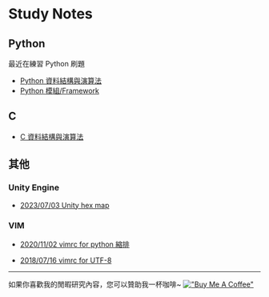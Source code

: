 # Study Notes

## Python
最近在練習 Python 刷題

- [Python 資料結構與演算法](./python/algo.md)
- [Python 模組/Framework](./python/index.md)


## C
- [C 資料結構與演算法](./C/index.md)


## 其他
### Unity Engine
- [2023/07/03 Unity hex map](./unity/20230703_unity_hex_map_1.md)


### VIM
- [2020/11/02 vimrc for python 縮排](./vim/20201102_vimrc_softstop.md)

- [2018/07/16 vimrc for UTF-8](./vim/20180716_vimrc_utf8.md)



---
如果你喜歡我的閒暇研究內容，您可以贊助我一杯咖啡~ 
[!["Buy Me A Coffee"](https://www.buymeacoffee.com/assets/img/custom_images/orange_img.png)](https://www.buymeacoffee.com/kerickuo)






